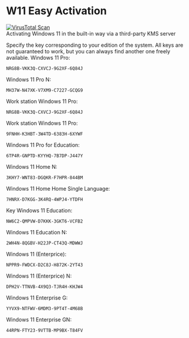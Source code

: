 # W11 Easy Activation
[![VirusTotal Scan](https://github.com/whonion/W11_Easy_Act/actions/workflows/virustotal.yml/badge.svg)](https://github.com/whonion/W11_Easy_Act/actions/workflows/virustotal.yml)<br>
Activating Windows 11 in the built-in way via a third-party KMS server

Specify the key corresponding to your edition of the system.
All keys are not guaranteed to work, but you can always find another one freely available.
Windows 11 Pro:
```
NRG8B-VKK3Q-CXVCJ-9G2XF-6Q84J
```
Windows 11 Pro N:
```
MH37W-N47XK-V7XM9-C7227-GCQG9
```
Work station Windows 11 Pro:
```
NRG8B-VKK3Q-CXVCJ-9G2XF-6Q84J
```
Work station Windows 11 Pro:
```
9FNHH-K3HBT-3W4TD-6383H-6XYWF
```
Windows 11 Pro for Education:
```
6TP4R-GNPTD-KYYHQ-7B7DP-J447Y
```
Windows 11 Home N:
```
3KHY7-WNT83-DGQKR-F7HPR-844BM
```
Windows 11 Home Home Single Language:
```
7HNRX-D7KGG-3K4RQ-4WPJ4-YTDFH
```
Key Windows 11 Education:
```
NW6C2-QMPVW-D7KKK-3GKT6-VCFB2
```
Windows 11 Education N:
```
2WH4N-8QGBV-H22JP-CT43Q-MDWWJ
```
Windows 11 (Enterprice):
```
NPPR9-FWDCX-D2C8J-H872K-2YT43
```
Windows 11 (Enterprice) N:
```
DPH2V-TTNVB-4X9Q3-TJR4H-KHJW4
```
Windows 11 Enterprise G:
```
YYVX9-NTFWV-6MDM3-9PT4T-4M68B
```
Windows 11 Enterprise GN:
```
44RPN-FTY23-9VTTB-MP9BX-T84FV
```
